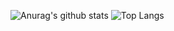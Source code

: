 ![Anurag's github stats](https://github-readme-stats.vercel.app/api?username=vaxiobbxx&show_icons=true&theme=radical)
![Top Langs](https://github-readme-stats.vercel.app/api/top-langs/?username=vaxiobbxx&show_icons=true&theme=radical)
